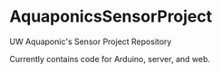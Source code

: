AquaponicsSensorProject
=======================

UW Aquaponic's Sensor Project Repository

Currently contains code for Arduino, server, and web.
